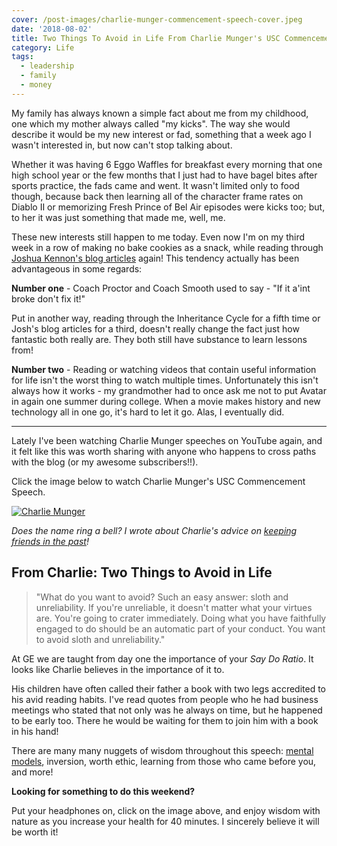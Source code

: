 ```yaml
---
cover: /post-images/charlie-munger-commencement-speech-cover.jpeg
date: '2018-08-02'
title: Two Things To Avoid in Life From Charlie Munger's USC Commencement Speech
category: Life
tags:
  - leadership
  - family
  - money
---
```


My family has always known a simple fact about me from my childhood, one which my mother always called "my kicks". The way she would describe it would be my new interest or fad, something that a week ago I wasn't interested in, but now can't stop talking about.

Whether it was having 6 Eggo Waffles for breakfast every morning that one high school year or the few months that I just had to have bagel bites after sports practice, the fads came and went. It wasn't limited only to food though, because back then learning all of the character frame rates on Diablo II  or memorizing Fresh Prince of Bel Air episodes were kicks too; but, to her it was just something that made me, well, me.

These new interests still happen to me today. Even now I'm on my third week in a row of making no bake cookies as a snack, while reading through [Joshua Kennon's blog articles](https://www.kalebmckelvey.com/insights-from-reading-769-joshua-kennon-blog-posts/) again! This tendency actually has been advantageous in some regards:

**Number one** - Coach Proctor and Coach Smooth used to say - "If it a'int broke don't fix it!"

Put in another way, reading through the Inheritance Cycle for a fifth time or Josh's blog articles for a third, doesn't really change the fact just how fantastic both really are. They both still have substance to learn lessons from!

**Number two** - Reading or watching videos that contain useful information for life isn't the worst thing to watch multiple times. Unfortunately this isn't always how it works - my grandmother had to once ask me not to put Avatar in again one summer during college. When a movie makes history and new technology all in one go, it's hard to let it go. Alas, I eventually did.

---

Lately I've been watching Charlie Munger speeches on YouTube again, and it felt like this was worth sharing with anyone who happens to cross paths with the blog (or my awesome subscribers!!).

Click the image below to watch Charlie Munger's USC Commencement Speech.

[![Charlie Munger](https://img.youtube.com/vi/5U0TE4oqj24/0.jpg)](https://www.youtube.com/watch?v=5U0TE4oqj24 "Charlie Munger")

_Does the name ring a bell? I wrote about Charlie's advice on [keeping friends in the past](https://www.kalebmckelvey.com/would-you-fill-up-your-friends-gas-tank/)!_


## From Charlie: Two Things to Avoid in Life

> "What do you want to avoid? Such an easy answer: sloth and unreliability. If you're unreliable, it doesn't matter what your virtues are. You're going to crater immediately. Doing what you have faithfully engaged to do should be an automatic part of your conduct. You want to avoid sloth and unreliability."

At GE we are taught from day one the importance of your _Say Do Ratio_.  It looks like Charlie believes in the importance of it to.

His children have often called their father a book with two legs accredited to his avid reading habits. I've read quotes from people who he had business meetings who stated that not only was he always on time, but he happened to be early too. There he would be waiting for them to join him with a book in his hand!

There are many many nuggets of wisdom throughout this speech: [mental models](https://mentalmodeldictionary.com), inversion, worth ethic, learning from those who came before you, and more!

__Looking for something to do this weekend?__

Put your headphones on, click on the image above, and enjoy wisdom with nature as you increase your health for 40 minutes. I sincerely believe it will be worth it!





